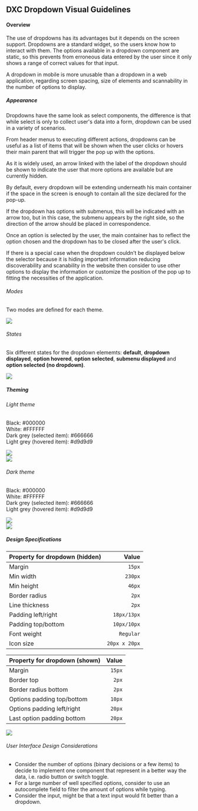 ## DXC Dropdown Visual Guidelines

#### Overview

The use of dropdowns has its advantages but it depends on the screen support. Dropdowns are a standard widget, so the users know how to interact with them. The options available in a dropdown component are static, so this prevents from erroneous data entered by the user since it only shows a range of correct values for that input.

A dropdown in mobile is more unusable than a dropdown in a web application, regarding screen spacing, size of elements and scannability in the number of options to display.

##### *Appearance*

Dropdowns have the same look as select components, the difference is that while select is only to collect user's data into a form, dropdown can be used in a variety of scenarios. 

From header menus to executing different actions, dropdowns can be useful as a list of items that will be shown when the user clicks or hovers their main parent that will trigger the pop up with the options.

As it is widely used, an arrow linked with the label of the dropdown should be shown to indicate the user that more options are available but are currently hidden.

By default, every dropdown will be extending underneath his main container if the space in the screen is enough to contain all the size declared for the pop-up.

If the dropdown has options with submenus, this will be indicated with an arrow too, but in this case, the submenu appears by the right side, so the direction of the arrow should be placed in correspondence.

Once an option is selected by the user, the main container has to reflect the option chosen and the dropdown has to be closed after the user's click.

If there is a special case when the dropdown couldn't be displayed below the selector because it is hiding important information reducing discoverability and scanability in the website then consider to use other options to display the information or customize the position of the pop up to fitting the necessities of the application.

###### Modes

Two modes are defined for each theme.
<div> <img src="images/dropdown_modes.png"/></div>

###### States

Six different states for the dropdown elememts: __default__, __dropdown displayed__, __option hovered__, __option selected__, __submenu displayed__ and __option selected (no dropdown)__.
<div> <img src="images/dropdown_states.png"/></div>

##### *Theming*

###### Light theme

Black: #000000  
White: #FFFFFF  
Dark grey (selected item): #666666  
Light grey (hovered item): #d9d9d9  



<div> <img src="images/dropdown_light1.png"/></div>
<div> <img src="images/dropdown_light2.png"/></div>

###### Dark theme

Black: #000000  
White: #FFFFFF  
Dark grey (selected item): #666666  
Light grey (hovered item): #d9d9d9  

<div> <img src="images/dropdown_dark1.png"/></div>
<div> <img src="images/dropdown_dark2.png"/></div>

##### *Design Specifications*

| Property for dropdown (hidden)  | Value |
|--------------------|------:|
| Margin   | `15px`|
| Min width   | `230px`|
| Min height   | `46px`|
| Border radius | `2px`|
| Line thickness  | `2px`|
| Padding left/right  | `18px/13px`|
| Padding top/bottom  | `10px/10px`|
| Font weight   | `Regular`|
| Icon size | `20px x 20px`|

| Property for dropdown (shown)  | Value |
|--------------------|------:|
| Margin   | `15px`|
| Border top   | `2px`|
| Border radius bottom  | `2px`|
| Options padding  top/bottom | `10px`|
| Options padding  left/right | `20px`|
| Last option padding bottom | `20px`|

<div> <img src="images/dropdown_specs.png"/></div>

###### User Interface Design Considerations

- Consider the number of options (binary decisions or a few items) to decide to implement one component that represent in a better way the data, i.e. radio button or switch toggle.
- For a large number of well specified options, consider to use an autocomplete field to filter the amount of options while typing.
- Consider the input, might be that a text input would fit better than a dropdown.


